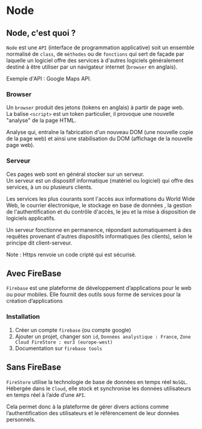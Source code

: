 # Node

## Node, c'est quoi ?    

`Node` est une `API` (interface de programmation applicative) soit un ensemble normalisé de `class`, de `méthodes` ou 
de `fonctions` qui sert de façade par laquelle un logiciel offre des services à d'autres logiciels généralement destiné à
être utiliser par un navigateur internet (`browser` en anglais).
  
Exemple d'API : Google Maps API.  

### Browser

Un `browser` produit des jetons (tokens en anglais) à partir de page web.  
La balise `<script>` est un token particulier, il provoque une nouvelle "analyse" de la page HTML.  

Analyse qui, entraîne la fabrication d'un nouveau DOM (une nouvelle copie de la  page web) et ainsi une stabilisation du
DOM (affichage de la nouvelle page web).

### Serveur

Ces pages web sont en général stocker sur un serveur.  
Un serveur est un dispositif informatique (matériel ou logiciel) qui offre des services, à un ou plusieurs clients.  

Les services les plus courants sont l'accès aux informations du World Wide Web, le courrier électronique, le stockage en base de données
, la gestion de l'authentification et du contrôle d'accès, le jeu et la mise à disposition de logiciels applicatifs.  

Un serveur fonctionne en permanence, répondant automatiquement à des requêtes provenant d'autres dispositifs informatiques
(les clients), selon le principe dit client-serveur.   
 
Note : Https renvoie un code cripté qui est sécurisé.

## Avec FireBase

`Firebase` est une plateforme de développement d’applications pour le web ou pour mobiles. Elle fournit des outils 
sous forme de services pour la création d’applications


### Installation
1. Créer un compte `firebase` (ou compte google)
1. Ajouter un projet, changer son `id`, `Données analystique : France`, `Zone Cloud FireStore : eur3 (europe-west)`
1. Documentation sur `firebase tools`

## Sans FireBase

`FireStore` utilise la technologie de base de données en temps réel `NoSQL`. 
Hébergée dans le `Cloud`, elle stock et synchronise les données utilisateurs en temps réel à l’aide d’une `API`. 
 
Cela permet donc à la plateforme de gérer divers actions comme l’authentification des utilisateurs et le référencement de 
leur données personnels.